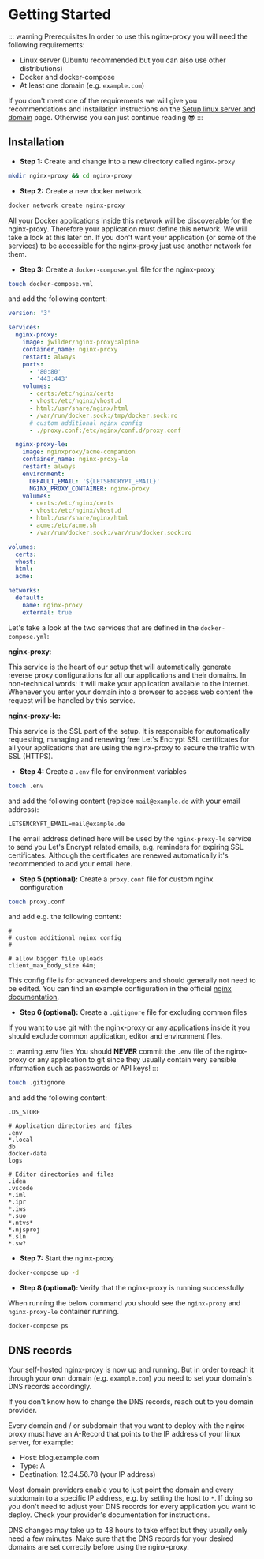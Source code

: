# Getting Started

::: warning Prerequisites
In order to use this nginx-proxy you will need the following requirements:

- Linux server (Ubuntu recommended but you can also use other distributions)
- Docker and docker-compose
- At least one domain (e.g. `example.com`)

If you don't meet one of the requirements we will give you recommendations and installation instructions on the [Setup linux server and domain](/utilities/setup-server-and-domain) page. Otherwise you can just continue reading 😎
:::

## Installation

- **Step 1:** Create and change into a new directory called `nginx-proxy`

```bash
mkdir nginx-proxy && cd nginx-proxy
```

- **Step 2:** Create a new docker network

```bash
docker network create nginx-proxy
```

All your Docker applications inside this network will be discoverable for the nginx-proxy. Therefore your application must define this network. We will take a look at this later on. If you don't want your application (or some of the services) to be accessible for the nginx-proxy just use another network for them.

- **Step 3:** Create a `docker-compose.yml` file for the nginx-proxy

```bash
touch docker-compose.yml
```

and add the following content:

```yml
version: '3'

services:
  nginx-proxy:
    image: jwilder/nginx-proxy:alpine
    container_name: nginx-proxy
    restart: always
    ports:
      - '80:80'
      - '443:443'
    volumes:
      - certs:/etc/nginx/certs
      - vhost:/etc/nginx/vhost.d
      - html:/usr/share/nginx/html
      - /var/run/docker.sock:/tmp/docker.sock:ro
      # custom additional nginx config
      - ./proxy.conf:/etc/nginx/conf.d/proxy.conf

  nginx-proxy-le:
    image: nginxproxy/acme-companion
    container_name: nginx-proxy-le
    restart: always
    environment:
      DEFAULT_EMAIL: '${LETSENCRYPT_EMAIL}'
      NGINX_PROXY_CONTAINER: nginx-proxy
    volumes:
      - certs:/etc/nginx/certs
      - vhost:/etc/nginx/vhost.d
      - html:/usr/share/nginx/html
      - acme:/etc/acme.sh
      - /var/run/docker.sock:/var/run/docker.sock:ro

volumes:
  certs:
  vhost:
  html:
  acme:

networks:
  default:
    name: nginx-proxy
    external: true
```

Let's take a look at the two services that are defined in the `docker-compose.yml`:

**nginx-proxy**:

This service is the heart of our setup that will automatically generate reverse proxy configurations for all our applications and their domains. In non-technical words: It will make your application available to the internet. Whenever you enter your domain into a browser to access web content the request will be handled by this service.

**nginx-proxy-le:**

This service is the SSL part of the setup. It is responsible for automatically requesting, managing and renewing free Let's Encrypt SSL certificates for all your applications that are using the nginx-proxy to secure the traffic with SSL (HTTPS).

- **Step 4:** Create a `.env` file for environment variables

```bash
touch .env
```

and add the following content (replace `mail@example.de` with your email address):

```
LETSENCRYPT_EMAIL=mail@example.de
```

The email address defined here will be used by the `nginx-proxy-le` service to send you Let's Encrypt related emails, e.g. reminders for expiring SSL certificates. Although the certificates are renewed automatically it's recommended to add your email here.

- **Step 5 (optional):** Create a `proxy.conf` file for custom nginx configuration

```bash
touch proxy.conf
```

and add e.g. the following content:

```apacheconf
#
# custom additional nginx config
#

# allow bigger file uploads
client_max_body_size 64m;
```

This config file is for advanced developers and should generally not need to be edited. You can find an example configuration in the official [nginx documentation](https://www.nginx.com/resources/wiki/start/topics/examples/full/#proxy-conf).

- **Step 6 (optional):** Create a `.gitignore` file for excluding common files

If you want to use git with the nginx-proxy or any applications inside it you should exclude common application, editor and environment files.

::: warning .env files
You should **NEVER** commit the `.env` file of the nginx-proxy or any application to git since they usually contain very sensible information such as passwords or API keys!
:::

```bash
touch .gitignore
```

and add the following content:

```apacheconf
.DS_STORE

# Application directories and files
.env
*.local
db
docker-data
logs

# Editor directories and files
.idea
.vscode
*.iml
*.ipr
*.iws
*.suo
*.ntvs*
*.njsproj
*.sln
*.sw?
```

- **Step 7:** Start the nginx-proxy

```bash
docker-compose up -d
```

- **Step 8 (optional):** Verify that the nginx-proxy is running successfully

When running the below command you should see the `nginx-proxy` and `nginx-proxy-le` container running.

```bash
docker-compose ps
```

## DNS records

Your self-hosted nginx-proxy is now up and running. But in order to reach it through your own domain (e.g. `example.com`) you need to set your domain's DNS records accordingly.

If you don't know how to change the DNS records, reach out to you domain provider.

Every domain and / or subdomain that you want to deploy with the nginx-proxy must have an A-Record that points to the IP address of your linux server, for example:

- Host: blog.example.com
- Type: A
- Destination: 12.34.56.78 (your IP address)

Most domain providers enable you to just point the domain and every subdomain to a specific IP address, e.g. by setting the host to `*`. If doing so you don't need to adjust your DNS records for every application you want to deploy. Check your provider's documentation for instructions.

DNS changes may take up to 48 hours to take effect but they usually only need a few minutes. Make sure that the DNS records for your desired domains are set correctly before using the nginx-proxy.
